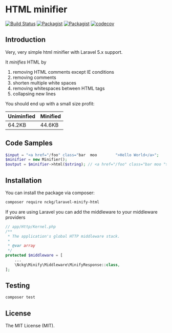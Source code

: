 # HTML minifier
[![Build Status](https://travis-ci.org/nckg/laravel-minify-html.svg?branch=master)](https://travis-ci.org/nckg/laravel-minify-html) [![Packagist](https://img.shields.io/packagist/v/nckg/laravel-minify-html.svg?maxAge=2592000?style=flat-square)](https://github.com/nckg/laravel-minify-html) [![Packagist](https://img.shields.io/packagist/dt/nckg/laravel-minify-html.svg?maxAge=2592000?style=flat-square)](https://github.com/nckg/laravel-minify-html) [![codecov](https://codecov.io/gh/nckg/laravel-minify-html/branch/master/graph/badge.svg)](https://codecov.io/gh/nckg/laravel-minify-html)

## Introduction

Very, very simple html minifier with Laravel 5.x support.

It _minifies_ HTML by

1. removing HTML comments except IE conditions
2. removing comments
3. shorten multiple white spaces
4. removing whitespaces between HTML tags
5. collapsing new lines
 
You should end up with a small size profit:

| Uniminfied | Minified |
|------------|----------|
| 64.2KB     | 44.6KB   |

## Code Samples

```php
$input = "<a href="/foo" class="bar  moo        ">Hello World</a>";
$minifier = new Minifier();
$output = $minifier->html($string); // <a href="/foo" class="bar moo ">Hello World</a>
```

## Installation

You can install the package via composer:

``` bash
composer require nckg/laravel-minify-html
```
If you are using Laravel you can add the middleware to your middleware providers

```php
// app/Http/Kernel.php
/**
 * The application's global HTTP middleware stack.
 *
 * @var array
 */
protected $middleware = [
    ...
    \Nckg\Minify\Middleware\MinifyResponse::class,
];
```

## Testing

``` bash
composer test
```

## License

The MIT License (MIT).
